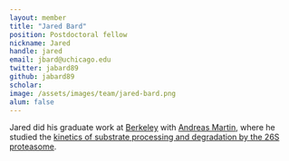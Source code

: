 ```yaml
---
layout: member
title: "Jared Bard"
position: Postdoctoral fellow
nickname: Jared
handle: jared
email: jbard@uchicago.edu
twitter: jabard89
github: jabard89
scholar: 
image: /assets/images/team/jared-bard.png
alum: false
---
```

Jared did his graduate work at [Berkeley][1] with [Andreas Martin][2], where he studied the [kinetics of substrate processing and degradation by the 26S proteasome][3].

[1]:http://www.berkeley.edu
[2]:http://mcb.berkeley.edu/labs/martin/
[3]:https://www.biorxiv.org/content/early/2018/06/30/359695
